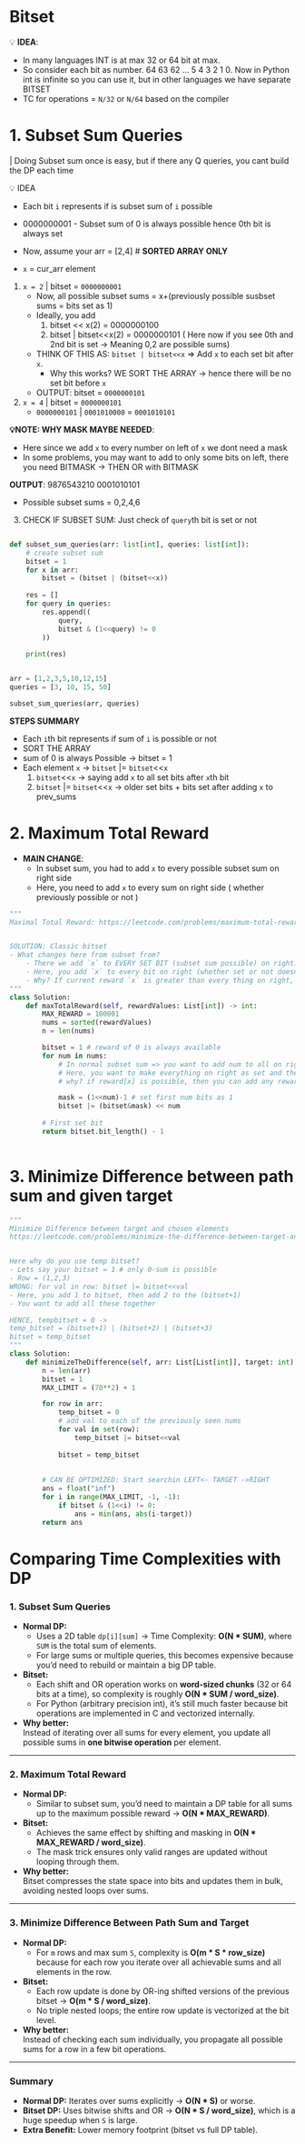# Bitset

💡 **IDEA**: 
- In many languages INT is at max 32 or 64 bit at max. 
- So consider each bit as number. 64 63 62 ... 5 4 3 2 1 0. Now in Python int is infinite so you can use it, but in other languages we have separate BITSET
- TC for operations = `N/32` or `N/64` based on the compiler


# 1. Subset Sum Queries
| Doing Subset sum once is easy, but if there any Q queries, you cant build the DP each time

💡 IDEA
- Each bit `i` represents if is subset sum of `i` possible
- 0000000001 - Subset sum of 0 is always possible hence 0th bit is always set

- Now, assume your arr = [2,4] # **SORTED ARRAY ONLY**
- `x` = cur_arr element
1. `x = 2` | bitset = `0000000001`
    - Now, all possible subset sums = x+(previously possible susbset sums = bits set as 1)
    - Ideally, you add
        1. bitset << x(2) = 0000000100
        2. bitset | bitset<<x(2) = 0000000101 ( Here now if you see 0th and 2nd bit is set -> Meaning 0,2 are possible sums)
    - THINK OF THIS AS: `bitset | bitset<<x` => Add `x` to each set bit after `x`.
        - Why this works? WE SORT THE ARRAY -> hence there will be no set bit before `x`
    - OUTPUT: bitset = `0000000101`
2. `x = 4` | bitset = `0000000101`
    - `0000000101` | `0001010000` = `0001010101`

**💡NOTE: WHY MASK MAYBE NEEDED**: 
- Here since we add `x` to every number on left of `x` we dont need a mask
- In some problems, you may want to add to only some bits on left, there you need BITMASK -> THEN OR with BITMASK

**OUTPUT**: 
9876543210
0001010101
- Possible subset sums = 0,2,4,6

3. CHECK IF SUBSET SUM: Just check of `query`th bit is set or not

```py

def subset_sum_queries(arr: list[int], queries: list[int]):
    # create subset sum
    bitset = 1
    for x in arr:
        bitset = (bitset | (bitset<<x))
    
    res = []
    for query in queries:
        res.append((
            query,
            bitset & (1<<query) != 0
        ))
    
    print(res)


arr = [1,2,3,5,10,12,15]
queries = [3, 10, 15, 50]

subset_sum_queries(arr, queries)

```


**STEPS SUMMARY**
- Each `i`th bit represents if sum of `i` is possible or not
- SORT THE ARRAY
- sum of 0 is always Possible -> bitset = 1
- Each element `x` -> `bitset` |= `bitset`<<`x`
    1. `bitset`<<`x` -> saying add `x` to all set bits after `x`th bit
    2. `bitset` |= `bitset`<<`x` -> older set bits + bits set after adding `x` to prev_sums


# 2. Maximum Total Reward
- **MAIN CHANGE**: 
    - In subset sum, you had to add `x` to every possible subset sum on right side
    - Here,  you need to add `x` to every sum on right side ( whether previously possible or not )
    
```py
"""
Maximal Total Reward: https://leetcode.com/problems/maximum-total-reward-using-operations-ii/description/


SOLUTION: Classic bitset
- What changes here from subset from?
    - There we add `x` to EVERY SET BIT (subset sum possible) on right: bitset |= bitset<<x
    - Here, you add `x` to every bit on right (whether set or not doesnt matter)
    - Why? If current reward `x` is greater than every thing on right, THEN YOU CAN ADD THOSE UP
"""
class Solution:
    def maxTotalReward(self, rewardValues: List[int]) -> int:
        MAX_REWARD = 100001
        nums = sorted(rewardValues)
        n = len(nums)

        bitset = 1 # reward of 0 is always available
        for num in nums:
            # In normal subset sum => you want to add num to all on right 
            # Here, you want to make everything on right as set and then add num
            # why? if reward[x] is possible, then you can add any reward < x (everything on right)

            mask = (1<<num)-1 # set first num bits as 1
            bitset |= (bitset&mask) << num
        
        # First set bit
        return bitset.bit_length() - 1
        
```


# 3. Minimize Difference between path sum and given target
```py
"""
Minimize Difference between target and chosen elements
https://leetcode.com/problems/minimize-the-difference-between-target-and-chosen-elements/description/


Here why do you use temp bitset?
- Lets say your bitset = 1 # only 0-sum is possible
- Row = (1,2,3)
WRONG: for val in row: bitset |= bitset<<val
- Here, you add 1 to bitset, then add 2 to the (bitset+1)
- You want to add all these together

HENCE, tempbitset = 0 -> 
temp_bitset = (bitset+1) | (bitset+2) | (bitset+3)
bitset = temp_bitset
"""
class Solution:
    def minimizeTheDifference(self, arr: List[List[int]], target: int) -> int:
        n = len(arr)
        bitset = 1
        MAX_LIMIT = (70**2) + 1

        for row in arr:
            temp_bitset = 0
            # add val to each of the previously seen nums
            for val in set(row):
                temp_bitset |= bitset<<val
            
            bitset = temp_bitset
            
        
        # CAN BE OPTIMIZED: Start searchin LEFT<- TARGET ->RIGHT
        ans = float("inf")
        for i in range(MAX_LIMIT, -1, -1):
            if bitset & (1<<i) != 0:
                ans = min(ans, abs(i-target))
        return ans
```


# Comparing Time Complexities with DP

### **1. Subset Sum Queries**
- **Normal DP:**  
  - Uses a 2D table `dp[i][sum]` → Time Complexity: **O(N * SUM)**, where `SUM` is the total sum of elements.
  - For large sums or multiple queries, this becomes expensive because you’d need to rebuild or maintain a big DP table.
- **Bitset:**  
  - Each shift and OR operation works on **word-sized chunks** (32 or 64 bits at a time), so complexity is roughly **O(N * SUM / word_size)**.
  - For Python (arbitrary precision int), it’s still much faster because bit operations are implemented in C and vectorized internally.
- **Why better:**  
  Instead of iterating over all sums for every element, you update all possible sums in **one bitwise operation** per element.

---

### **2. Maximum Total Reward**
- **Normal DP:**  
  - Similar to subset sum, you’d need to maintain a DP table for all sums up to the maximum possible reward → **O(N * MAX_REWARD)**.
- **Bitset:**  
  - Achieves the same effect by shifting and masking in **O(N * MAX_REWARD / word_size)**.
  - The mask trick ensures only valid ranges are updated without looping through them.
- **Why better:**  
  Bitset compresses the state space into bits and updates them in bulk, avoiding nested loops over sums.

---

### **3. Minimize Difference Between Path Sum and Target**
- **Normal DP:**  
  - For `m` rows and max sum `S`, complexity is **O(m * S * row_size)** because for each row you iterate over all achievable sums and all elements in the row.
- **Bitset:**  
  - Each row update is done by OR-ing shifted versions of the previous bitset → **O(m * S / word_size)**.
  - No triple nested loops; the entire row update is vectorized at the bit level.
- **Why better:**  
  Instead of checking each sum individually, you propagate all possible sums for a row in a few bit operations.

---

### **Summary**
- **Normal DP:** Iterates over sums explicitly → **O(N * S)** or worse.
- **Bitset DP:** Uses bitwise shifts and OR → **O(N * S / word_size)**, which is a huge speedup when `S` is large.
- **Extra Benefit:** Lower memory footprint (bitset vs full DP table).